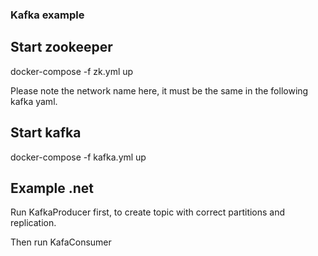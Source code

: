 ### Kafka example

## Start zookeeper
docker-compose -f zk.yml up

Please note the network name here, it must be the same in the following kafka yaml.

## Start kafka 
docker-compose -f kafka.yml up


## Example .net
Run KafkaProducer first, to create topic with correct partitions and replication.

Then run KafaConsumer
